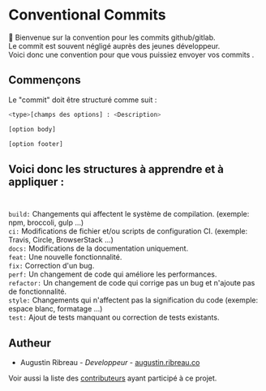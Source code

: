# Conventional Commits
👋 Bienvenue sur la convention pour les commits github/gitlab. <br>
Le commit est souvent négligé auprès des jeunes développeur. <br>
Voici donc une convention pour que vous puissiez envoyer vos commits .

## Commençons

Le "commit" doit être structuré comme suit :
```bash
<type>[champs des options] : <Description>

[option body]

[option footer]
```
## Voici donc les structures à apprendre et à appliquer :<br><br>
`build:` Changements qui affectent le système de compilation. (exemple: npm, broccoli, gulp ...)<br>
`ci:` Modifications de fichier et/ou scripts de configuration CI. (exemple: Travis, Circle, BrowserStack ...)<br>
`docs:` Modifications de la documentation uniquement.<br>
`feat:` Une nouvelle fonctionnalité.<br>
`fix:` Correction d'un bug.<br>
`perf:` Un changement de code qui améliore les performances. <br>
`refactor:` Un changement de code qui corrige pas un bug et n'ajoute pas de fonctionnalité. <br>
`style:` Changements qui n'affectent pas la signification du code (exemple: espace blanc, formatage ...) <br>
`test:` Ajout de tests manquant ou correction de tests existants. <br>

## Autheur
- Augustin Ribreau - <i>Developpeur</i> - <a href="https://augustin.ribreau.co/" target="_blank">augustin.ribreau.co</a>

Voir aussi la liste des <a href="https://github.com/AugustinRibreau/Convention-Commits/blob/master/source.txt" target="_blank">contributeurs</a> ayant participé à ce projet.

